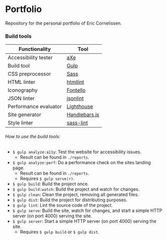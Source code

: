 # Portfolio
Repository for the personal portfolio of Eric Cornelissen.

### Build tools
| Functionality | Tool |
|---|---|
| Accessibility tester | [aXe](https://www.axe-core.org/) |
| Build tool | [Gulp](https://gulpjs.com/) |
| CSS preprocessor | [Sass](http://sass-lang.com/) |
| HTML linter | [htmllint](http://htmllint.github.io/) |
| Iconography | [Fontello](http://fontello.com/) |
| JSON linter | [jsonlint](https://github.com/zaach/jsonlint) |
| Performance evaluator | [Lighthouse](https://github.com/GoogleChrome/lighthouse) |
| Site generator | [Handlebars.js](https://handlebarsjs.com/builtin_helpers.html) |
| Style linter | [sass-lint](https://github.com/sasstools/sass-lint) |

###### How to use the build tools:
- `$ gulp analyze:a11y`: Test the website for accessibility issues.
  - Result can be found in `./reports`.
- `$ gulp analyze:perf`: Do a performance check on the sites landing page.
  - Result can be found in `./reports`.
  - Requires `$ gulp serve(r)`.
- `$ gulp build`: Build the project once.
- `$ gulp build:watch`: Build the project and watch for changes.
- `$ gulp clean`: Clean the project, removing all generated files.
- `$ gulp dist`: Build the project for distributing purposes.
- `$ gulp lint`: Lint the source code of the project.
- `$ gulp serve`: Build the site, watch for changes, and start a simple HTTP server (on port 4000) serving the site.
- `$ gulp server`: Start a simple HTTP server (on port 4000) serving the site.
  - Requires `$ gulp build` or `$ gulp dist`.
